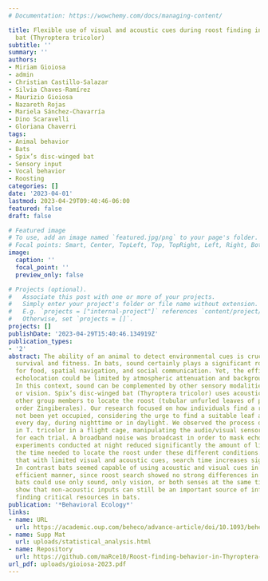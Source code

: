 ```yaml
---
# Documentation: https://wowchemy.com/docs/managing-content/

title: Flexible use of visual and acoustic cues during roost finding in Spix’s disc-winged
  bat (Thyroptera tricolor)
subtitle: ''
summary: ''
authors:
- Miriam Gioiosa
- admin
- Christian Castillo-Salazar
- Silvia Chaves-Ramírez
- Maurizio Gioiosa
- Nazareth Rojas
- Mariela Sánchez-Chavarría
- Dino Scaravelli
- Gloriana Chaverri
tags:
- Animal behavior
- Bats
- Spix’s disc-winged bat
- Sensory input
- Vocal behavior
- Roosting
categories: []
date: '2023-04-01'
lastmod: 2023-04-29T09:40:46-06:00
featured: false
draft: false

# Featured image
# To use, add an image named `featured.jpg/png` to your page's folder.
# Focal points: Smart, Center, TopLeft, Top, TopRight, Left, Right, BottomLeft, Bottom, BottomRight.
image:
  caption: ''
  focal_point: ''
  preview_only: false

# Projects (optional).
#   Associate this post with one or more of your projects.
#   Simply enter your project's folder or file name without extension.
#   E.g. `projects = ["internal-project"]` references `content/project/deep-learning/index.md`.
#   Otherwise, set `projects = []`.
projects: []
publishDate: '2023-04-29T15:40:46.134919Z'
publication_types:
- '2'
abstract: The ability of an animal to detect environmental cues is crucial for its
  survival and fitness. In bats, sound certainly plays a significant role in the search
  for food, spatial navigation, and social communication. Yet, the efficiency of bat’s
  echolocation could be limited by atmospheric attenuation and background clutter.
  In this context, sound can be complemented by other sensory modalities, like smell
  or vision. Spix’s disc-winged bat (Thyroptera tricolor) uses acoustic cues from
  other group members to locate the roost (tubular unfurled leaves of plants in the
  order Zingiberales). Our research focused on how individuals find a roost that has
  not been yet occupied, considering the urge to find a suitable leaf approximately
  every day, during nighttime or in daylight. We observed the process of roost finding
  in T. tricolor in a flight cage, manipulating the audio/visual sensory input available
  for each trial. A broadband noise was broadcast in order to mask echolocation, while
  experiments conducted at night reduced significantly the amount of light. We measured
  the time needed to locate the roost under these different conditions. Results show
  that with limited visual and acoustic cues, search time increases significantly.
  In contrast bats seemed capable of using acoustic and visual cues in a similarly
  efficient manner, since roost search showed no strong differences in duration when
  bats could use only sound, only vision, or both senses at the same time. Our results
  show that non-acoustic inputs can still be an important source of information for
  finding critical resources in bats.
publication: '*Behavioral Ecology*'
links:
- name: URL
  url: https://academic.oup.com/beheco/advance-article/doi/10.1093/beheco/arad018/7111247
- name: Supp Mat
  url: uploads/statistical_analysis.html
- name: Repository
  url: https://github.com/maRce10/Roost-finding-behavior-in-Thyroptera-tricolor
url_pdf: uploads/gioiosa-2023.pdf
---
```

